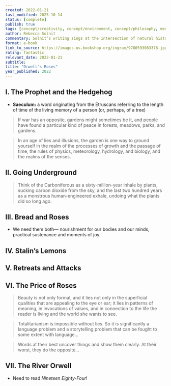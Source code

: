 ```yaml
---
created: 2022-01-21
last_modified: 2025-10-14
status: [complete]
publish: true
tags: [concept/creativity, concept/environment, concept/philosophy, media/nonfiction/essays, type/notes]
author: Rebecca Solnit 
commentary: Solnit’s writing sings at the intersection of natural history and biography, sociology and memoir— this time, all anchored, whether near or far, to the rose bushes George Orwell planted by his cottage in England. I enjoyed reading this thoroughly, for both the factual insights and poetic language— for both the bread and the roses, one might say.
format: e-book
link_to_source: https://images-us.bookshop.org/ingram/9780593083376.jpg?v=9d188a49512fbadf8701f94031f21f72
rating: fantastic
relevant_date: 2022-01-21
subtitle:
title: "Orwell's Roses"
year_published: 2022
---
```


## I. The Prophet and the Hedgehog

- **Saeculum:** a word originating from the Etruscans referring to the length of time of the living memory of a person (or, perhaps, of a tree)

> If war has an opposite, gardens might sometimes be it, and people have found a particular kind of peace in forests, meadows, parks, and gardens.
>

> In an age of lies and illusions, the garden is one way to ground yourself in the realm of the processes of growth and the passage of time, the rules of physics, meteorology, hydrology, and biology, and the realms of the senses.
>

## II. Going Underground

> Think of the Carboniferous as a sixty-million-year inhale by plants, sucking carbon dioxide from the sky, and the last two hundred years as a monstrous human-engineered exhale, undoing what the plants did so long ago.
>

## III. Bread and Roses

- We need them both— nourishment for  our bodies and our minds, practical sustenance and moments of joy.

## IV. Stalin’s Lemons

## V. Retreats and Attacks

## VI. The Price of Roses

> Beauty is not only formal, and it lies not only in the superficial qualities that are appealing to the eye or ear; it lies in patterns of meaning, in invocations of values, and in connection to the life the reader is living and the world she wants to see.
>

> Totalitarianism is impossible without lies. So it is significantly a language problem and a storytelling problem that can be fought to some extent with language…
>

> Words at their best uncover things and show them clearly. At their worst, they do the opposite…
>

## VII. The River Orwell

- Need to read *Nineteen Eighty-Four*!
